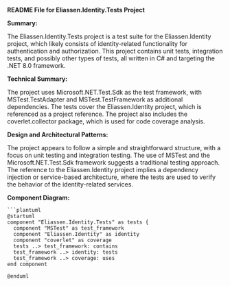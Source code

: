 **README File for Eliassen.Identity.Tests Project**

**Summary:**

The Eliassen.Identity.Tests project is a test suite for the Eliassen.Identity project, which likely consists of identity-related functionality for authentication and authorization. This project contains unit tests, integration tests, and possibly other types of tests, all written in C# and targeting the .NET 8.0 framework.

**Technical Summary:**

The project uses Microsoft.NET.Test.Sdk as the test framework, with MSTest.TestAdapter and MSTest.TestFramework as additional dependencies. The tests cover the Eliassen.Identity project, which is referenced as a project reference. The project also includes the coverlet.collector package, which is used for code coverage analysis.

**Design and Architectural Patterns:**

The project appears to follow a simple and straightforward structure, with a focus on unit testing and integration testing. The use of MSTest and the Microsoft.NET.Test.Sdk framework suggests a traditional testing approach. The reference to the Eliassen.Identity project implies a dependency injection or service-based architecture, where the tests are used to verify the behavior of the identity-related services.

**Component Diagram:**
```
```plantuml
@startuml
component "Eliassen.Identity.Tests" as tests {
  component "MSTest" as test_framework
  component "Eliassen.Identity" as identity
  component "coverlet" as coverage
  tests ..> test_framework: contains
  test_framework ..> identity: tests
  test_framework ..> coverage: uses
end component

@enduml
```